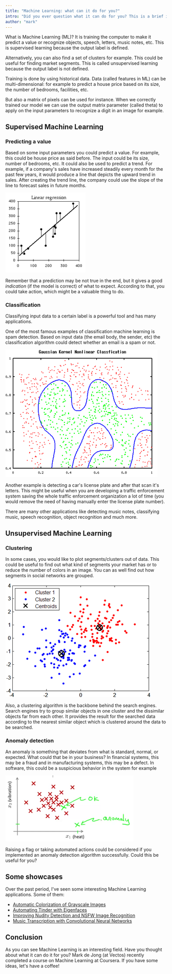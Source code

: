 ```yaml
---
title: "Machine Learning: what can it do for you?"
intro: "Did you ever question what it can do for you? This is a brief introduction to Machine Learning."
author: "mark"
---
```


What is Machine Learning (ML)? It is training the computer to make it predict a value or recognize objects, speech, letters, music notes, etc. This is supervised learning because the output label is defined.

Alternatively, you can also find a set of clusters for example. This could be useful for finding market segments. This is called unsupervised learning because the output label is not defined.

Training is done by using historical data. Data (called features in ML) can be multi-dimensional: for example to predict a house price based on its size, the number of bedrooms, facilities, etc.

But also a matrix of pixels can be used for instance. When we correctly trained our model we can use the output matrix parameter (called theta)
to apply on the input parameters to recognize a digit in an image for example.

## Supervised Machine Learning

### Predicting a value
Based on some input parameters you could predict a value. For example, this could be house price as said before. The input could be its size, number of bedrooms, etc. It could also be used to predict a trend. For example, if a company's sales have increased steadily every month for the past few years, it would produce a line that depicts the upward trend in sales. After creating the trend line, the company could use the slope of the line to forecast sales in future months.

![Using linear regression we could predict a value](/img/ml/linear_regression.gif)

Remember that a prediction may be not true in the end, but it gives a good _indication_ (if the model is correct) of what to expect. According to that, you could take action, which might be a valuable thing to do.

### Classification
Classifying input data to a certain label is a powerful tool and has many applications.

One of the most famous examples of classification machine learning is spam detection. Based on input data (the email body, the sender, etc) the classification algorithm could detect whether an email is a spam or not.

![A plotted Support Vector Machine (SVM) with a non-linear Gaussian Kernel. Implementing a binary classification algorithm (green/red)](/img/ml/svm_guassian_kernel.png)

Another example is detecting a car's license plate and after that scan it's letters. This might be useful when you are developing a traffic enforcement system saving the whole traffic enforcement organization a lot of time (you would remove the need of having manually enter the license plate number).

There are many other applications like detecting music notes, classifying music, speech recognition, object recognition and much more.

## Unsupervised Machine Learning

### Clustering
In some cases, you would like to plot segments/clusters out of data. This could be useful to find out what kind of segments your market has or to reduce the number of colors in an image. You can as well find out how segments in social networks are grouped.

![A K-means clustering algorithm plotted](/img/ml/kmeans_diagram.gif)

Also, a clustering algorithm is the backbone behind the search engines. Search engines try to group similar objects in one cluster and the dissimilar objects far from each other. It provides the result for the searched data according to the nearest similar object which is clustered around the data to be searched.

### Anomaly detection

An anomaly is something that deviates from what is standard, normal, or expected. What could that be in your business?
In financial systems, this may be a fraud and in manufacturing systems, this may be a defect. In software, this could be a
suspicious behavior in the system for example

![A plotted graph with some anomalies](/img/ml/anomaly_detection.png)

Raising a flag or taking automated actions could be considered if you implemented an anomaly detection algorithm successfully. Could this be useful for you?

## Some showcases
Over the past period, I've seen some interesting Machine Learning applications. Some of them:

- [Automatic Colorization of Grayscale Images](https://github.com/satoshiiizuka/siggraph2016_colorization)
- [Automating Tinder with Eigenfaces](http://crockpotveggies.com/2015/02/09/automating-tinder-with-eigenfaces.html)
- [Improving Nudity Detection and NSFW Image Recognition](http://blog.algorithmia.com/2016/06/improving-nudity-detection-nsfw-image-recognition/)
- [Music Transcription with Convolutional Neural Networks](https://www.lunaverus.com/cnn)

## Conclusion
As you can see Machine Learning is an interesting field. Have you thought about what it can do it for you? Mark de Jong (at Vectos) recently completed a course on Machine Learning at Coursera. If you have some ideas, let's have a coffee!
